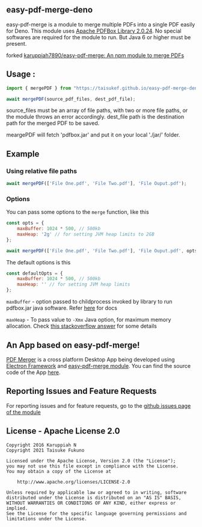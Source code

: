## easy-pdf-merge-deno

easy-pdf-merge is a module to merge multiple PDFs into a single PDF easily for Deno. This module uses [Apache PDFBox Library 2.0.24](http://pdfbox.apache.org). No special softwares are required for the module to run. But Java 6 or higher must be present.

forked [karuppiah7890/easy-pdf-merge: An npm module to merge PDFs](https://github.com/karuppiah7890/easy-pdf-merge)
## Usage :

```js
import { mergePDF } from "https://taisukef.github.io/easy-pdf-merge-deno/mergePDF.js";

await mergePDF(source_pdf_files, dest_pdf_file);
```

source_files must be an array of file paths, with two or more file paths, or the module throws an error accordingly.
dest_file path is the destination path for the merged PDF to be saved.

meargePDF will fetch 'pdfbox.jar' and put it on your local './jar/' folder.

## Example

### Using relative file paths

```javascript
await mergePDF(['File One.pdf', 'File Two.pdf'], 'File Ouput.pdf');
```
### Options

You can pass some options to the `merge` function, like this

```javascript
const opts = {
    maxBuffer: 1024 * 500, // 500kb
    maxHeap: '2g' // for setting JVM heap limits to 2GB
};

await mergePDF(['File One.pdf', 'File Two.pdf'], 'File Ouput.pdf', opts);
```

The default options is this

```javascript
const defaultOpts = {
    maxBuffer: 1024 * 500, // 500kb
    maxHeap: '' // for setting JVM heap limits
};
```

`maxBuffer` - option passed to childprocess invoked by library to run pdfbox.jar java
software. Refer [here](https://nodejs.org/api/child_process.html#child_process_maxbuffer_and_unicode)
for docs

`maxHeap` - To pass value to `-Xmx` Java option, for maximum memory allocation.
Check [this stackoverflow answer](https://stackoverflow.com/questions/14763079/what-are-the-xms-and-xmx-parameters-when-starting-jvm)
for some details

## An App based on easy-pdf-merge!

[PDF Merger](https://github.com/karuppiah7890/pdf-merger-app) is a cross platform Desktop App being developed using [Electron Framework](http://electron.atom.io) and [easy-pdf-merge module](https://www.npmjs.com/package/easy-pdf-merge). You can find the source code of the App [here](https://github.com/karuppiah7890/pdf-merger-app).

## Reporting Issues and Feature Requests

For reporting issues and for feature requests, go to the [github issues page of the module](https://github.com/taisukef/easy-pdf-merge-deno/issues)

## License - Apache License 2.0
```
Copyright 2016 Karuppiah N
Copyright 2021 Taisuke Fukuno

Licensed under the Apache License, Version 2.0 (the "License");
you may not use this file except in compliance with the License.
You may obtain a copy of the License at

    http://www.apache.org/licenses/LICENSE-2.0

Unless required by applicable law or agreed to in writing, software
distributed under the License is distributed on an "AS IS" BASIS,
WITHOUT WARRANTIES OR CONDITIONS OF ANY KIND, either express or implied.
See the License for the specific language governing permissions and
limitations under the License.
```
